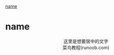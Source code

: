 

<u> name </u>

<h1>  name </h1>

<div class="text" style=" text-align:center;">这里是想要居中的文字</div>



<div class="text" style=" text-align:center;">菜鸟教程(runoob.com)</div>



